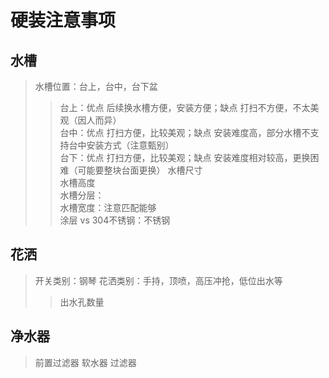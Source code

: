 # 硬装注意事项
## 水槽
> 水槽位置：台上，台中，台下盆  
>> 台上：优点 后续换水槽方便，安装方便；缺点 打扫不方便，不太美观（因人而异）  
>> 台中：优点 打扫方便，比较美观；缺点 安装难度高，部分水槽不支持台中安装方式（注意甄别）  
>> 台下：优点 打扫方便，比较美观；缺点 安装难度相对较高，更换困难（可能要整块台面更换）
> 水槽尺寸  
>> 水槽高度  
>> 水槽分层：  
>> 水槽宽度：注意匹配能够  
> 涂层 vs 304不锈钢：不锈钢
## 花洒
> 开关类别：钢琴
> 花洒类别：手持，顶喷，高压冲抢，低位出水等
>> 出水孔数量
## 净水器
> 前置过滤器
> 软水器
> 过滤器
> 
